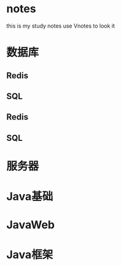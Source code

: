 # notes
this is my  study notes
use Vnotes to look it 
# 数据库
## Redis
## SQL
## Redis
## SQL
# 服务器
# Java基础
# JavaWeb
# Java框架

